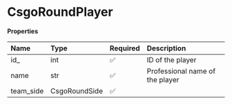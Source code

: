 # CsgoRoundPlayer

**Properties**

| Name      | Type          | Required | Description                     |
| :-------- | :------------ | :------- | :------------------------------ |
| id\_      | int           | ✅       | ID of the player                |
| name      | str           | ✅       | Professional name of the player |
| team_side | CsgoRoundSide | ✅       |                                 |

<!-- This file was generated by liblab | https://liblab.com/ -->
